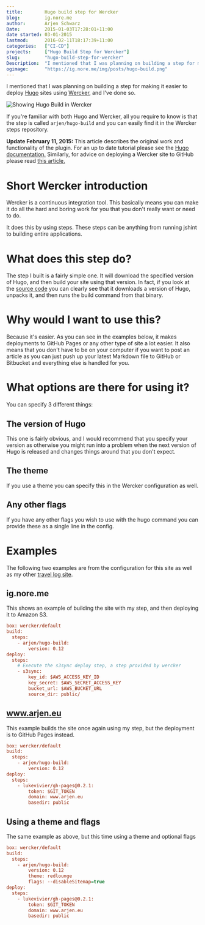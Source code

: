 ```yaml
---
title:        Hugo build step for Wercker  
blog:         ig.nore.me  
author:       Arjen Schwarz  
Date:         2015-01-03T17:28:01+11:00   
date started: 03-01-2015  
lastmod:      2016-02-11T18:17:39+11:00
categories:   ["CI-CD"]
projects:     ["Hugo Build Step for Wercker"]
slug:         "hugo-build-step-for-wercker"
Description:  "I mentioned that I was planning on building a step for making it easier to deploy Hugo sites using Wercker, and I've done so."
ogimage:      "https://ig.nore.me/img/posts/hugo-build.png"
---
```


I mentioned that I was planning on building a step for making it easier to deploy [Hugo](http://gohugo.io) sites using [Wercker](http://wercker.com), and I've done so.

![Showing Hugo Build in Wercker](/img/posts/hugo-build.png)

If you're familiar with both Hugo and Wercker, all you require to know is that the step is called `arjen/hugo-build` and you can easily find it in the Wercker steps repository.

<div class='ignoreme-update'>
<strong>Update February 11, 2015:</strong> This article describes the original work and functionality of the plugin. For an up to date tutorial please see the <a href="http://bit.ly/1C1CV10">Hugo documentation.</a> Similarly, for advice on deploying a Wercker site to GitHub please read <a href="/2016/01/deploying-a-static-site-to-github-pages/">this article.</a>
</div>

# Short Wercker introduction

Wercker is a continuous integration tool. This basically means you can make it do all the hard and boring work for you that you don't really want or need to do.

It does this by using steps. These steps can be anything from running jshint to building entire applications.

# What does this step do?

The step I built is a fairly simple one. It will download the specified version of Hugo, and then build your site using that version. In fact, if you look at the [source code](https://github.com/ArjenSchwarz/wercker-step-hugo-build/blob/master/run.sh) you can clearly see that it downloads a version of Hugo, unpacks it, and then runs the build command from that binary.

# Why would I want to use this?

Because it's easier. As you can see in the examples below, it makes deployments to GitHub Pages or any other type of site a lot easier. It also means that you don't have to be on your computer if you want to post an article as you can just push up your latest Markdown file to GitHub or Bitbucket and everything else is handled for you.

# What options are there for using it?

You can specify 3 different things:

## The version of Hugo

This one is fairly obvious, and I would recommend that you specify your version as otherwise you might run into a problem when the next version of Hugo is released and changes things around that you don't expect.

## The theme

If you use a theme you can specify this in the Wercker configuration as well.

## Any other flags

If you have any other flags you wish to use with the hugo command you can provide these as a single line in the config.

# Examples

The following two examples are from the configuration for this site as well as my other [travel log site](https://www.arjen.eu).

## ig.nore.me

This shows an example of building the site with my step, and then deploying it to Amazon S3.

```ini
box: wercker/default
build:
  steps:
    - arjen/hugo-build:
        version: 0.12
deploy:
  steps:
    # Execute the s3sync deploy step, a step provided by wercker
    - s3sync:
        key_id: $AWS_ACCESS_KEY_ID
        key_secret: $AWS_SECRET_ACCESS_KEY
        bucket_url: $AWS_BUCKET_URL
        source_dir: public/
```

## www.arjen.eu

This example builds the site once again using my step, but the deployment is to GitHub Pages instead.

```ini
box: wercker/default
build:
  steps:
    - arjen/hugo-build:
        version: 0.12
deploy:
  steps:
    - lukevivier/gh-pages@0.2.1:
        token: $GIT_TOKEN
        domain: www.arjen.eu
        basedir: public
```

## Using a theme and flags

The same example as above, but this time using a theme and optional flags

```ini
box: wercker/default
build:
  steps:
    - arjen/hugo-build:
        version: 0.12
        theme: redlounge
        flags: --disableSitemap=true
deploy:
  steps:
    - lukevivier/gh-pages@0.2.1:
        token: $GIT_TOKEN
        domain: www.arjen.eu
        basedir: public
```
